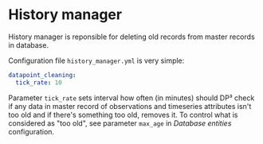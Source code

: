 # History manager

History manager is reponsible for deleting old records from master records in database.

Configuration file `history_manager.yml` is very simple:

```yaml
datapoint_cleaning:
  tick_rate: 10
```

Parameter `tick_rate` sets interval how often (in minutes) should DP³ check if any data in master record of observations and timeseries attributes isn't too old and if there's something too old, removes it. To control what is considered as "too old", see parameter `max_age` in *Database entities* configuration.
